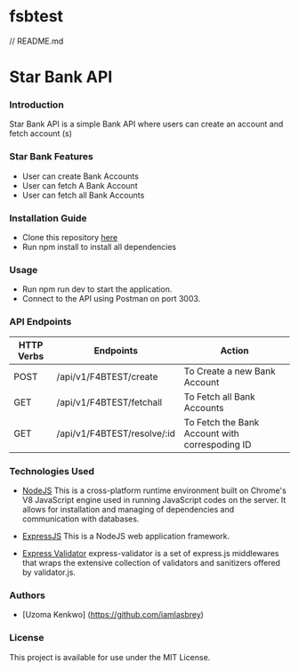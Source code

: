 # fsbtest
// README.md
# Star Bank API

### Introduction
Star Bank API is a simple Bank API where users can create an account and fetch account (s)

### Star Bank Features
* User can create Bank Accounts
* User can fetch A Bank Account
* User can fetch all Bank Accounts

### Installation Guide
* Clone this repository [here](https://github.com/iamlasbrey/fsbtest.git)
* Run npm install to install all dependencies

### Usage
* Run npm run dev to start the application.
* Connect to the API using Postman on port 3003.

### API Endpoints
| HTTP Verbs | Endpoints | Action |
| --- | --- | --- |
| POST | /api/v1/F4BTEST/create | To Create a new Bank Account |
| GET |  /api/v1/F4BTEST/fetchall  | To Fetch all Bank Accounts |
| GET | /api/v1/F4BTEST/resolve/:id | To Fetch the Bank Account with correspoding ID |


### Technologies Used

* [NodeJS](https://nodejs.org/) This is a cross-platform runtime environment built on Chrome's V8 JavaScript engine used in running JavaScript codes on the server. It allows for installation and managing of dependencies and communication with databases.

* [ExpressJS](https://www.expresjs.org/) This is a NodeJS web application framework.

* [Express Validator](https://express-validator.github.io/docs/) express-validator is a set of express.js middlewares that wraps the extensive collection of validators and sanitizers offered by validator.js.

### Authors
* [Uzoma Kenkwo] (https://github.com/iamlasbrey)

### License
This project is available for use under the MIT License.